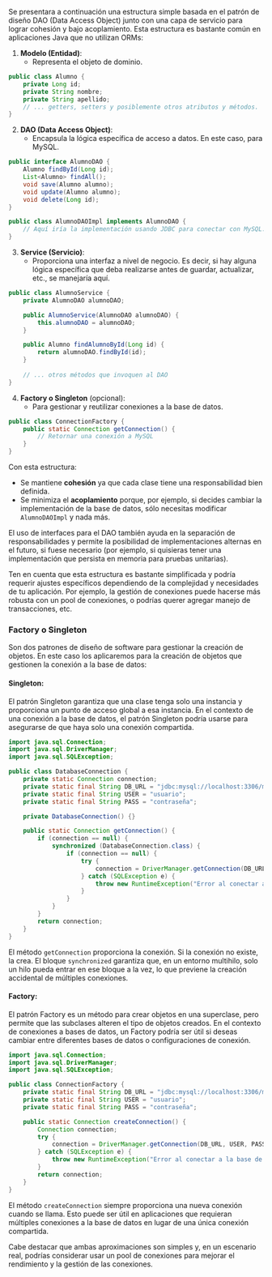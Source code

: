 Se presentara a continuación una estructura simple basada en el patrón de diseño DAO (Data Access Object) junto con una capa de servicio para lograr cohesión y bajo acoplamiento. Esta estructura es bastante común en aplicaciones Java que no utilizan ORMs:

1. **Modelo (Entidad)**:
   * Representa el objeto de dominio.

````java
public class Alumno {
    private Long id;
    private String nombre;
    private String apellido;
    // ... getters, setters y posiblemente otros atributos y métodos.
}
````

2. **DAO (Data Access Object)**:
   * Encapsula la lógica específica de acceso a datos. En este caso, para MySQL.

````java
public interface AlumnoDAO {
    Alumno findById(Long id);
    List<Alumno> findAll();
    void save(Alumno alumno);
    void update(Alumno alumno);
    void delete(Long id);
}

public class AlumnoDAOImpl implements AlumnoDAO {
    // Aquí iría la implementación usando JDBC para conectar con MySQL.
}
````

3. **Service (Servicio)**:
   * Proporciona una interfaz a nivel de negocio. Es decir, si hay alguna lógica específica que deba realizarse antes de guardar, actualizar, etc., se manejaría aquí.

````java
public class AlumnoService {
    private AlumnoDAO alumnoDAO;

    public AlumnoService(AlumnoDAO alumnoDAO) {
        this.alumnoDAO = alumnoDAO;
    }

    public Alumno findAlumnoById(Long id) {
        return alumnoDAO.findById(id);
    }
    
    // ... otros métodos que invoquen al DAO
}
````

4. **Factory o Singleton** (opcional):
   * Para gestionar y reutilizar conexiones a la base de datos.

````java
public class ConnectionFactory {
    public static Connection getConnection() {
        // Retornar una conexión a MySQL
    }
}
````

Con esta estructura:

* Se mantiene **cohesión** ya que cada clase tiene una responsabilidad bien definida.
* Se minimiza el **acoplamiento** porque, por ejemplo, si decides cambiar la implementación de la base de datos, sólo necesitas modificar `AlumnoDAOImpl` y nada más.

El uso de interfaces para el DAO también ayuda en la separación de responsabilidades y permite la posibilidad de implementaciones alternas en el futuro, si fuese necesario (por ejemplo, si quisieras tener una implementación que persista en memoria para pruebas unitarias).

Ten en cuenta que esta estructura es bastante simplificada y podría requerir ajustes específicos dependiendo de la complejidad y necesidades de tu aplicación. Por ejemplo, la gestión de conexiones puede hacerse más robusta con un pool de conexiones, o podrías querer agregar manejo de transacciones, etc.

### Factory o Singleton

Son dos patrones de diseño de software para gestionar la creación de objetos. En este caso los aplicaremos para la creación de objetos que gestionen la conexión a la base de datos:

#### Singleton:

El patrón Singleton garantiza que una clase tenga solo una instancia y proporciona un punto de acceso global a esa instancia. En el contexto de una conexión a la base de datos, el patrón Singleton podría usarse para asegurarse de que haya solo una conexión compartida.

````java
import java.sql.Connection;
import java.sql.DriverManager;
import java.sql.SQLException;

public class DatabaseConnection {
    private static Connection connection;
    private static final String DB_URL = "jdbc:mysql://localhost:3306/miBaseDeDatos";
    private static final String USER = "usuario";
    private static final String PASS = "contraseña";

    private DatabaseConnection() {}

    public static Connection getConnection() {
        if (connection == null) {
            synchronized (DatabaseConnection.class) {
                if (connection == null) {
                    try {
                        connection = DriverManager.getConnection(DB_URL, USER, PASS);
                    } catch (SQLException e) {
                        throw new RuntimeException("Error al conectar a la base de datos", e);
                    }
                }
            }
        }
        return connection;
    }
}
````

El método `getConnection` proporciona la conexión. Si la conexión no existe, la crea. El bloque `synchronized` garantiza que, en un entorno multihilo, solo un hilo pueda entrar en ese bloque a la vez, lo que previene la creación accidental de múltiples conexiones.

#### Factory:

El patrón Factory es un método para crear objetos en una superclase, pero permite que las subclases alteren el tipo de objetos creados. En el contexto de conexiones a bases de datos, un Factory podría ser útil si deseas cambiar entre diferentes bases de datos o configuraciones de conexión.

````java
import java.sql.Connection;
import java.sql.DriverManager;
import java.sql.SQLException;

public class ConnectionFactory {
    private static final String DB_URL = "jdbc:mysql://localhost:3306/miBaseDeDatos";
    private static final String USER = "usuario";
    private static final String PASS = "contraseña";

    public static Connection createConnection() {
        Connection connection;
        try {
            connection = DriverManager.getConnection(DB_URL, USER, PASS);
        } catch (SQLException e) {
            throw new RuntimeException("Error al conectar a la base de datos", e);
        }
        return connection;
    }
}
````

El método `createConnection` siempre proporciona una nueva conexión cuando se llama. Esto puede ser útil en aplicaciones que requieran múltiples conexiones a la base de datos en lugar de una única conexión compartida.

Cabe destacar que ambas aproximaciones son simples y, en un escenario real, podrías considerar usar un pool de conexiones para mejorar el rendimiento y la gestión de las conexiones.

